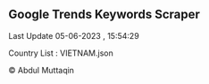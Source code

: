 

## Google Trends Keywords Scraper 
 
Last Update 05-06-2023 , 15:54:29

Country List :
VIETNAM.json



© Abdul Muttaqin 
